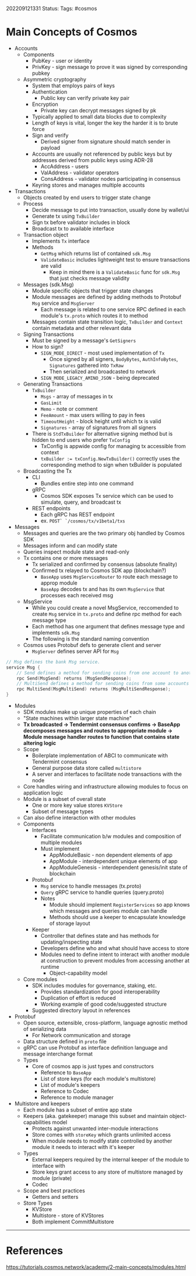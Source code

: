 202209121331
Status: 
Tags: #cosmos

# Main Concepts of Cosmos

- Accounts
	- Components
		- PubKey - user or identity
		- PrivKey - sign message to prove it was signed by corresponding pubkey
	- Asymmetric cryptography 
		- System that employs pairs of keys
		- Authentication
			- Public key can verify private key pair
		- Encryption
			- Private key can decrypt messages signed by pk
		- Typically applied to small data blocks due to complexity
		- Length of keys is vital, longer the key the harder it is to brute force
		- Sign and verify
			- Derived signer from signature should match sender in payload
		- Accounts are usually not referenced by public keys but by addresses derived from public keys using ADR-28
			- AccAddress - users
			- ValAddress - validator operators
			- ConsAddress - validator nodes participating in consensus
		- Keyring stores and manages multiple accounts
- Transactions
	- Objects created by end users to trigger state change
	- Process
		- Decide message to put into transaction, usually done by wallet/ui
		- Generate tx using `TxBuilder`
		- Sign tx before validator includes in block
		- Broadcast tx to available interface
	- Transaction object
		- Implements `Tx`  interface
		- Methods
			- `GetMsg` which returns list of contained `sdk.Msg`
			- `ValidateBasic` includes lightweight test to ensure transactions are valid
				- Keep in mind there is a `ValidateBasic` func for `sdk.Msg` that just checks message validity
	- Messages (sdk.Msg)
		- Module specific objects that trigger state changes
		- Module messages are defined by adding methods to Protobuf `Msg` service and `MsgServer`
			- Each message is related to one service RPC defined in each module's `tx.proto` which routes it to method
		- Messages contain state transition logic, `TxBuilder`  and `Context` contain metadata and other relevant data
	- Signing Transactions
		- Must be signed by a message's `GetSigners`
		- How to sign?
			- `SIGN_MODE_DIRECT` - most used implementation of `Tx`
				- Once signed by all signers, `BodyBytes`, `AuthInfoBytes`, `Signatures` gathered into `TxRaw`
				- Then serialized and broadcasted to network
			- `SIGN_MODE_LEGACY_AMINO_JSON` - being deprecated
	- Generating Transactions
		- `TxBuilder`
			- `Msgs` - array of messages in tx
			- `GasLimit`
			- `Memo` - note or comment
			- `FeeAmount` - max users willing to pay in fees
			- `TimeoutHeight` - block height until which tx is valid
			- `Signatures` - array of signatures from all signers
		- There is `StdTxBuilder` for alternative signing method but is hidden to end users who prefer `TxConfig` 
			- TxConfig is appwide config for managing tx accessible from context
			- `txBuilder := txConfig.NewTxBuilder()` correctly uses the corresponding method to sign when txBuilder is populated 
	- Broadcasting the Tx
		- CLI
			- Bundles entire step into one command
		- gRPC
			- Cosmos SDK exposes Tx service which can be used to simulate, query, and broadcast tx
		- REST endpoints
			- Each gRPC has REST endpoint
			- ex. ``POST` `/cosmos/tx/v1beta1/txs``
- Messages
	- Messages and queries are the two primary obj handled by Cosmos SDK
	- Messages inform and can modify state
	- Queries inspect module state and read-only
	- Tx contains one or more messages
		- Tx serialized and confirmed by consensus (absolute finality)
		- Confirmed tx relayed to Cosmos SDK app (blockchain?)
			-  `BaseApp` uses `MsgServiceRouter` to route each message to approp module
			- `BaseApp` decodes tx and has its own `MsgService` that processes each received msg
	- MsgService
		- While you could create a novel MsgService, reccomended to create `Msg` service in `tx.proto` and define rpc method for each message type
		- Each method has one argument that defines message type and implements `sdk.Msg`
		- The following is the standard naming convention
	- Cosmos uses Protobuf defs to generate client and server
		- `MsgServer` defines server API for `Msg`
```go
// Msg defines the bank Msg service. 
service Msg { 
	// Send defines a method for sending coins from one account to another account. 
	rpc Send(MsgSend) returns (MsgSendResponse); 
	// MultiSend defines a method for sending coins from some accounts to other accounts. 
	rpc MultiSend(MsgMultiSend) returns (MsgMultiSendResponse); 
}
```

- Modules
	- SDK modules make up unique properties of each chain
	- "State machines within larger state machine"
	- **Tx broadcasted -> Tendermint consensus confirms -> BaseApp decomposes messages and routes to appropriate module -> Module message handler routes to function that contains state altering logic**
	- Scope
		- Boilerplate implementation of ABCI to communicate with Tendermint consensus
		- General purpose data store called `multistore`
		- A server and interfaces to facilitate node transactions with the node
	- Core handles wiring and infrastructure allowing modules to focus on application logic
	- Module is a subset of overall state
		- One or more key value stores `KVStore`
		- Subset of message types
	- Can also define interaction with other modules
	- Components
		- Interfaces
			- Facilitate communication b/w modules and composition  of multiple modules
			- Must implement
				- AppModuleBasic - non dependent elements of app
				- AppModule - interdependent unique elements of app
				- AppModuleGenesis - interdependent genesis/init state of blockchain
		- Protobuf 
			- `Msg` service to handle messages (tx.proto)
			- `Query` gRPC service to handle queries (query.proto)
			- Notes
				- Module should implement `RegisterServices` so app knows which messages and queries module can handle
				- Methods should use a keeper to encapsulate knowledge of storage layout
		- Keeper
			- Controller that defines state and has methods for updating/inspecting state
			- Developers define who and what should have access to store
			- Modules need to define intent to interact with another module at construction to prevent modules from accessing another at runtime
				- Object-capability model
	- Core modules
		- SDK includes modules for governance, staking, etc.
			- Provides standardization for good interoperability
			- Duplication of effort is reduced
			- Working example of good code/suggested structure
		- Suggested directory layout in references
- Protobuf
	- Open source, extensible, cross-platform, language agnostic method of serializing data
		- For Network communication and storage
	- Data structure defined in `proto` file
	- gRPC can use Protobuf as interface definition language and message interchange format
	- Types
		- Core of cosmos app is just types and constructors
			- Reference to `BaseApp`
			- List of store keys (for each module's multistore)
			- List of module's keepers
			- Reference to Codec
			- Reference to module manager
- Multistore and keepers
	- Each module has a subset of entire app state
	- Keepers (aka. gatekeeper) manage this subset and maintain object-capabilities model 
		- Protects against unwanted inter-module interactions
		- Store comes with `storeKey` which grants unlimited access
		- When module needs to modify state controlled by another module it needs to interact with it's keeper
	- Types
		- External keepers required by the internal keeper of the module to interface with
		- Store keys grant access to any store of multistore managed by module (private)
		- Codec
	- Scope and best practices
		- Getters and setters
	- Store Types
		- KVStore
		- Multistore - store of KVStores
		- Both implement CommitMultistore


---
# References

https://tutorials.cosmos.network/academy/2-main-concepts/modules.html